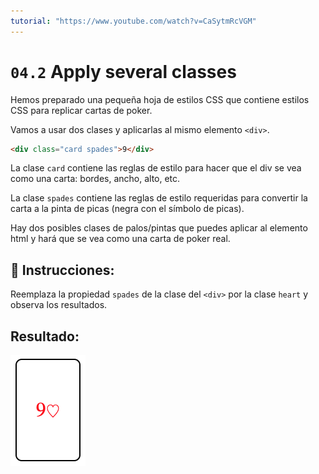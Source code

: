 ```yaml
---
tutorial: "https://www.youtube.com/watch?v=CaSytmRcVGM"
---
```



# `04.2` Apply several classes

Hemos preparado una pequeña hoja de estilos CSS que contiene estilos CSS para replicar cartas de poker.

Vamos a usar dos clases y aplicarlas al mismo elemento `<div>`.

```html
<div class="card spades">9</div>
```

La clase `card` contiene las reglas de estilo para hacer que el div se vea como una carta: bordes, ancho, alto, etc.

La clase `spades` contiene las reglas de estilo requeridas para convertir la carta a la pinta de picas (negra con el símbolo de picas).

Hay dos posibles clases de palos/pintas que puedes aplicar al elemento html y hará que se vea como una carta de poker real.

## 📝 Instrucciones:

Reemplaza la propiedad `spades` de la clase del `<div>` por la clase `heart` y observa los resultados.


## Resultado:

![Poker Card Heart](../../.learn/assets/04.2-1.png?raw=true)
